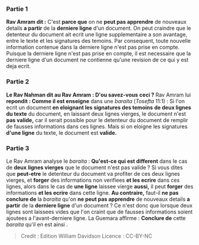 
### Partie 1
<b>Rav Amram dit :</b> C'est <b>parce que</b> on ne <b>peut pas apprendre</b> de nouveaux details <b>a partir</b> de la <b>derniere ligne</b> d'un document. On peut craindre que le detenteur du document ait ecrit une ligne supplementaire a son avantage, entre le texte et les signatures des temoins. Par consequent, toute nouvelle information contenue dans la derniere ligne n'est pas prise en compte. Puisque la derniere ligne n'est pas prise en compte, il est necessaire que la derniere ligne d'un document ne contienne qu'une revision de ce qui y est deja ecrit.

### Partie 2
<b>Le Rav Nahman dit au Rav Amram : D'ou savez-vous</b> <b>ceci ?</b> Rav Amram lui <b>repondit : Comme il est enseigne</b> dans une <i>baraita</i> (<i>Tosefta</i> 11:1) : Si l'on ecrit un document <b>en eloignant les signatures des temoins</b> <b>de deux lignes du texte</b> du document, en laissant deux lignes vierges, le document n'est <b>pas valide,</b> car il serait possible pour le detenteur du document de remplir de fausses informations dans ces lignes. Mais si on eloigne les signatures <b>d'une ligne</b> du texte, le document est <b>valide.</b>

### Partie 3
Le Rav Amram analyse le <i>baraita</i> : <b>Qu'est-ce qui est different</b> dans le cas de <b>deux</b> <b>lignes vierges</b> que le document n'est pas valide ? Si vous dites que <b>peut-etre</b> le detenteur du document va profiter de ces deux lignes vierges, et <b>forger</b> des informations non verifiees <b>et les ecrire</b> dans ces lignes, alors dans le cas de <b>une ligne</b> laissee vierge <b>aussi,</b> il peut <b>forger</b> des informations <b>et les ecrire</b> dans cette ligne. <b>Au contraire,</b> faut-il <b>ne pas conclure de</b> la <i>baraita</i> qu'on <b>ne peut pas apprendre</b> de nouveaux details <b>a partir</b> de la <b>derniere ligne</b> d'un document ? Ce n'est donc que lorsque deux lignes sont laissees vides que l'on craint que de fausses informations soient ajoutees a l'avant-derniere ligne. La Guemara affirme : <b>Conclure de</b> cette <i>baraita</i> qu'il en est ainsi .

>Credit : Edition William Davidson
>Licence : CC-BY-NC